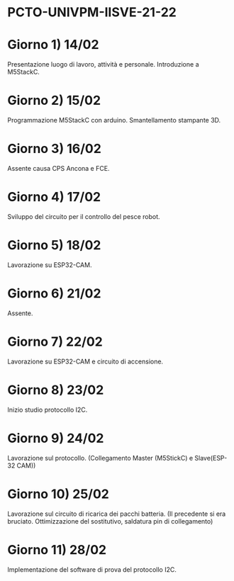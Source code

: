 # PCTO-UNIVPM-IISVE-21-22

# Giorno 1) 14/02
Presentazione luogo di lavoro, attività e personale. 
Introduzione a M5StackC.

# Giorno 2) 15/02
Programmazione M5StackC con arduino. 
Smantellamento stampante 3D.

# Giorno 3) 16/02
Assente causa CPS Ancona e FCE.

# Giorno 4) 17/02
Sviluppo del circuito per il controllo del pesce robot. 

# Giorno 5) 18/02
Lavorazione su ESP32-CAM.

# Giorno 6) 21/02
Assente.

# Giorno 7) 22/02
Lavorazione su ESP32-CAM e circuito di accensione. 

# Giorno 8) 23/02
Inizio studio protocollo I2C.

# Giorno 9) 24/02
Lavorazione sul protocollo. (Collegamento Master (M5StickC) e Slave(ESP-32 CAM))

# Giorno 10) 25/02
Lavorazione sul circuito di ricarica dei pacchi batteria. (Il precedente si era bruciato. Ottimizzazione del sostitutivo, saldatura pin di collegamento)

# Giorno 11) 28/02
Implementazione del software di prova del protocollo I2C.
